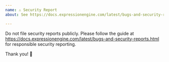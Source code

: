```yaml
---
name: ⚠️ Security Report
about: See https://docs.expressionengine.com/latest/bugs-and-security-reports.html for reporting security issues.

---
```


Do not file security reports publicly. Please follow the guide at https://docs.expressionengine.com/latest/bugs-and-security-reports.html for responsible security reporting.

Thank you! 🙏
